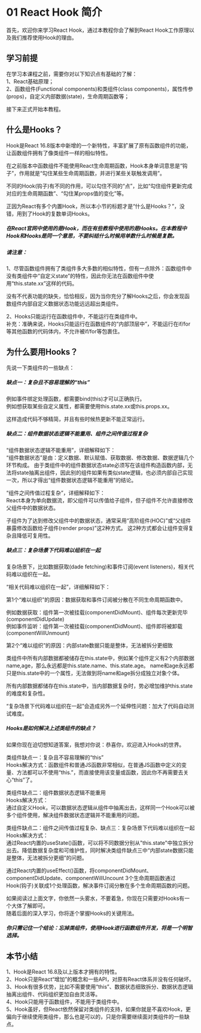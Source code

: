 # 01 React Hook 简介

首先，欢迎你来学习React Hook，通过本教程你会了解到React Hook工作原理以及我们推荐使用Hook的理由。

## 学习前提

在学习本课程之前，需要你对以下知识点有基础的了解：  
1、React基础原理；  
2、函数组件(Functional components)和类组件(class components)，属性传参(props)，自定义内部数据(state)，生命周期函数等；  


接下来正式开始本教程。


## 什么是Hooks？

Hook是React 16.8版本中新增的一个新特性，丰富扩展了原有函数组件的功能，让函数组件拥有了像类组件一样的相似特性。

在之前版本中函数组件不能使用React生命周期函数，Hook本身单词意思是“钩子”，作用就是“勾住某些生命周期函数，并进行某些关联触发调用”。  

不同的Hook(钩子)有不同的作用，可以勾住不同的“点”，比如“勾住组件更新完成对应的生命周期函数”、“勾住某props值的变化”等。

正因为React有多个内置Hook，所以本小节的标题才是“什么是Hooks？”，没错，用到了Hook的复数单词Hooks。 

##### 在React官网中使用的是Hook，而在有些教程中使用的是Hooks。在本教程中Hook和Hooks是同一个意思，不要纠结什么时候用单数什么时候是复数。  

##### 请注意：  

1、尽管函数组件拥有了类组件多大多数的相似特性，但有一点除外：函数组件中没有类组件中“自定义state”的特性，因此你无法在函数组件中使用“this.state.xx”这样的代码。  

没有不代表功能的缺失，恰恰相反，因为当你充分了解Hooks之后，你会发现函数组件内部自定义数据状态功能远远超出类组件。   

2、Hooks只能运行在函数组件中，不能运行在类组件中。  
补充：准确来说，Hooks只能运行在函数组件的“内部顶层中”，不能运行在if/for等其他函数的代码体内，不允许被if/for等包裹住。  


## 为什么要用Hooks？

先说一下类组件的一些缺点：  

##### 缺点一：复杂且不容易理解的“this”  
例如事件绑定处理函数，都需要bind(this)才可以正确执行。  
例如想获取某些自定义属性，都需要使用this.state.xx或this.props.xx。

这样造成代码不够精简，并且有些时候热更新不能正常运行。  

##### 缺点二：组件数据状态逻辑不能重用、组件之间传值过程复杂  

“组件数据状态逻辑不能重用”，详细解释如下：  
“组件数据状态”是由：定义数据、默认赋值、获取数据、修改数据、数据逻辑几个环节构成。 由于类组件中的组件数据状态state必须写在该组件构造函数内部，无法将state抽离出组件，因此别的组件如果有类似state逻辑，也必须内部自己实现一次，所以才得出“组件数据状态逻辑不能重用”的结论。  

“组件之间传值过程复杂”，详细解释如下：  
React本身为单向数据流，即父组件可以传值给子组件，但子组件不允许直接修改父组件中的数据状态。  

子组件为了达到修改父组件中的数据状态，通常采用“高阶组件(HOC)”或“父组件暴露修改函数给子组件(render props)”这2种方式。 这2种方式都会让组件变得复杂且降低可复用性。  


##### 缺点三：复杂场景下代码难以组织在一起  

复杂场景下，比如数据获取(dade fetching)和事件订阅(event listeners)，相关代码难以组织在一起。  

“相关代码难以组织在一起”，详细解释如下：  

第1个“难以组织”的原因：数据获取和事件订阅被分散在不同生命周期函数中。

例如数据获取：组件第一次被挂载(componentDidMount)、组件每次更新完毕(componentDidUpdate)  
例如事件监听：组件第一次被挂载(componentDidMount)、组件即将被卸载(componentWillUnmount)  


第2个“难以组织”的原因：内部state数据只能是整体，无法被拆分更细致  

类组件中所有内部数据都被储存在this.state中，例如某个组件定义有2个内部数据 name,age，那么永远都是this.state.name、this.state.age。 name和age永远都只是this.state中的一个属性，无法做到将name和age拆分成独立对象个体。

所有内部数据都储存在this.state中，当内部数据复杂时，势必增加维护this.state的难度和复杂性。  

“复杂场景下代码难以组织在一起”会造成另外一个延伸性问题：加大了代码自动测试难度。


##### Hooks是如何解决上述类组件的缺点？

如果你现在迫切想知道答案，我想对你说：恭喜你，欢迎进入Hooks的世界。  

类组件缺点一：复杂且不容易理解的“this”  
Hooks解决方式：函数组件和普通JS函数非常相似，在普通JS函数中定义的变量、方法都可以不使用“this.”，而直接使用该变量或函数，因此你不再需要去关心“this”了。  

类组件缺点二：组件数据状态逻辑不能重用  
Hooks解决方式：  
通过自定义Hook，可以数据状态逻辑从组件中抽离出去，这样同一个Hook可以被多个组件使用，解决组件数据状态逻辑并不能重用的问题。  

类组件缺点二：组件之间传值过程复杂、缺点三：复杂场景下代码难以组织在一起  
Hooks解决方式：  
通过React内置的useState()函数，可以将不同数据分别从"this.state"中独立拆分出去。降低数据复杂度和可维护性，同时解决类组件缺点三中“内部state数据只能是整体，无法被拆分更细”的问题。

通过React内置的useEffect()函数，将componentDidMount、componentDidUpdate、componentWillUncount 3个生命周期函数通过Hook(钩子)关联成1个处理函数，解决事件订阅分散在多个生命周期函数的问题。

如果阅读过上面文字，你依然一头雾水，不要着急，你现在只需要对Hooks有一个大体了解即可。  
随着后面的深入学习，你将逐个掌握Hooks的关键用法。  

##### 你只需记住一个结论：忘掉类组件，使用Hook进行函数组件开发，将是一个明智选择。  


## 本节小结

1、Hook是React 16.8及以上版本才拥有的特性。  
2、Hook只是React“增加”的概念和一些API，对原有React体系并没有任何破坏。  
3、Hook有很多优势，比如不需要使用“this”、数据状态细致拆分、数据状态逻辑抽离出组件、代码组织更加自由灵活等。  
4、Hook只能用于函数组件，不能用于类组件中。  
5、Hook虽好，但React依然保留对类组件的支持，如果你就是不喜欢Hook，更偏向于继续使用类组件，那么也是可以的，只是你需要继续面对类组件的一些缺点。  

